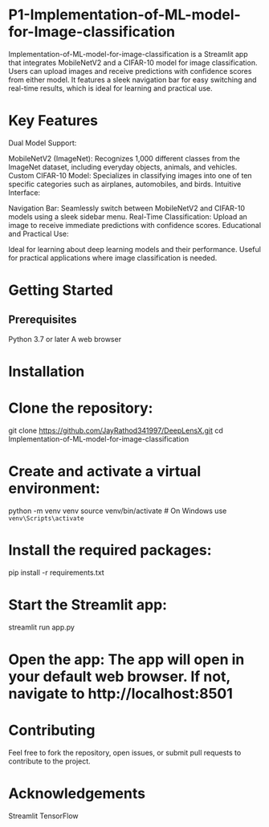 # P1-Implementation-of-ML-model-for-Image-classification
Implementation-of-ML-model-for-image-classification is a Streamlit app that integrates MobileNetV2 and a CIFAR-10 model for image classification. Users can upload images and receive predictions with confidence scores from either model. It features a sleek navigation bar for easy switching and real-time results, which is ideal for learning and practical use.
# Key Features
Dual Model Support:

MobileNetV2 (ImageNet): Recognizes 1,000 different classes from the ImageNet dataset, including everyday objects, animals, and vehicles.
Custom CIFAR-10 Model: Specializes in classifying images into one of ten specific categories such as airplanes, automobiles, and birds.
Intuitive Interface:

Navigation Bar: Seamlessly switch between MobileNetV2 and CIFAR-10 models using a sleek sidebar menu.
Real-Time Classification: Upload an image to receive immediate predictions with confidence scores.
Educational and Practical Use:

Ideal for learning about deep learning models and their performance.
Useful for practical applications where image classification is needed.
# Getting Started
## Prerequisites
Python 3.7 or later
A web browser
#   Installation
   # Clone the repository:
git clone https://github.com/JayRathod341997/DeepLensX.git
cd Implementation-of-ML-model-for-image-classification

   # Create and activate a virtual environment:
python -m venv venv
source venv/bin/activate   # On Windows use `venv\Scripts\activate`
   # Install the required packages:
pip install -r requirements.txt
   # Start the Streamlit app:
streamlit run app.py
   # Open the app: The app will open in your default web browser. If not, navigate to http://localhost:8501
# Contributing
Feel free to fork the repository, open issues, or submit pull requests to contribute to the project.
# Acknowledgements
Streamlit
TensorFlow
